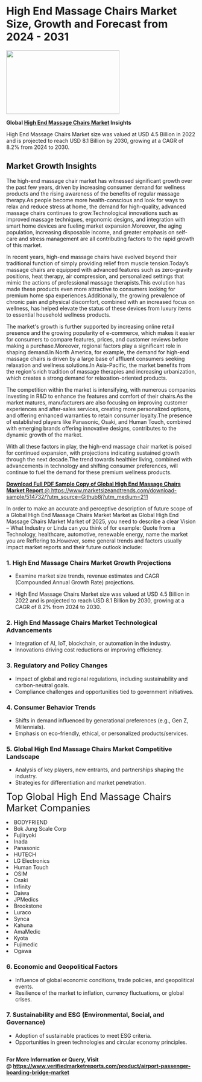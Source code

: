 <H1>High End Massage Chairs Market Size, Growth and Forecast from 2024 - 2031</H1><img class="aligncenter size-medium wp-image-584254" src="https://thirdeyenews.in/wp-content/uploads/2024/09/Global-Market-Research-300x168.jpeg" alt="" width="300" height="168" /><p><strong>Global&nbsp;<a href="https://www.marketsizeandtrends.com/download-sample/514732/?utm_source=Github8j?utm_medium=211">High End Massage Chairs Market</a> Insights</strong></p><p>High End Massage Chairs Market size was valued at USD 4.5 Billion in 2022 and is projected to reach USD 8.1 Billion by 2030, growing at a CAGR of 8.2% from 2024 to 2030.</p><p><h2>Market Growth Insights</h2> <p>The high-end massage chair market has witnessed significant growth over the past few years, driven by increasing consumer demand for wellness products and the rising awareness of the benefits of regular massage therapy.As people become more health-conscious and look for ways to relax and reduce stress at home, the demand for high-quality, advanced massage chairs continues to grow.Technological innovations such as improved massage techniques, ergonomic designs, and integration with smart home devices are fueling market expansion.Moreover, the aging population, increasing disposable income, and greater emphasis on self-care and stress management are all contributing factors to the rapid growth of this market.</p> <p><a href="download-sample-link"></a></p> <p>In recent years, high-end massage chairs have evolved beyond their traditional function of simply providing relief from muscle tension.Today’s massage chairs are equipped with advanced features such as zero-gravity positions, heat therapy, air compression, and personalized settings that mimic the actions of professional massage therapists.This evolution has made these products even more attractive to consumers looking for premium home spa experiences.Additionally, the growing prevalence of chronic pain and physical discomfort, combined with an increased focus on wellness, has helped elevate the status of these devices from luxury items to essential household wellness products.</p> <p>The market's growth is further supported by increasing online retail presence and the growing popularity of e-commerce, which makes it easier for consumers to compare features, prices, and customer reviews before making a purchase.Moreover, regional factors play a significant role in shaping demand.In North America, for example, the demand for high-end massage chairs is driven by a large base of affluent consumers seeking relaxation and wellness solutions.In Asia-Pacific, the market benefits from the region's rich tradition of massage therapies and increasing urbanization, which creates a strong demand for relaxation-oriented products.</p> <p>The competition within the market is intensifying, with numerous companies investing in R&D to enhance the features and comfort of their chairs.As the market matures, manufacturers are also focusing on improving customer experiences and after-sales services, creating more personalized options, and offering enhanced warranties to retain consumer loyalty.The presence of established players like Panasonic, Osaki, and Human Touch, combined with emerging brands offering innovative designs, contributes to the dynamic growth of the market.</p> <p>With all these factors in play, the high-end massage chair market is poised for continued expansion, with projections indicating sustained growth through the next decade.The trend towards healthier living, combined with advancements in technology and shifting consumer preferences, will continue to fuel the demand for these premium wellness products.</p> <p><a href="get-more-link"></p><p><span class=""><strong>Download Full PDF Sample Copy of Global High End Massage Chairs Market Report</strong> @ <a href="https://www.marketsizeandtrends.com/download-sample/514732/?utm_source=Github8j?utm_medium=211" target="_blank">https://www.marketsizeandtrends.com/download-sample/514732/?utm_source=Github8j?utm_medium=211</a></span></p><p>In order to make an accurate and perceptive description of future scope of a Global&nbsp;High End Massage Chairs Market Market as Global&nbsp;High End Massage Chairs Market Market of 2025, you need to describe a clear Vision &ndash; What Industry or Linda can you think of for example: Quote from a Technology, healthcare, automotive, renewable energy, name the market you are Reffering to.However, some general trends and factors usually impact market reports and their future outlook include:</p><h3>1.&nbsp;<strong>High End Massage Chairs Market Growth Projections</strong></h3><ul><li>Examine market size trends, revenue estimates and CAGR (Compounded Annual Growth Rate) projections.</li><li><p>High End Massage Chairs Market size was valued at USD 4.5 Billion in 2022 and is projected to reach USD 8.1 Billion by 2030, growing at a CAGR of 8.2% from 2024 to 2030.</p></li></ul><h3>2.&nbsp;<strong>High End Massage Chairs Market Technological Advancements</strong></h3><ul><li>Integration of AI, IoT, blockchain, or automation in the industry.</li><li>Innovations driving cost reductions or improving efficiency.</li></ul><h3>3.&nbsp;<strong>Regulatory and Policy Changes</strong></h3><ul><li>Impact of global and regional regulations, including sustainability and carbon-neutral goals.</li><li>Compliance challenges and opportunities tied to government initiatives.</li></ul><h3>4.&nbsp;<strong>Consumer Behavior Trends</strong></h3><ul><li>Shifts in demand influenced by generational preferences (e.g., Gen Z, Millennials).</li><li>Emphasis on eco-friendly, ethical, or personalized products/services.</li></ul><h3>5.&nbsp;<strong>Global High End Massage Chairs Market Competitive Landscape</strong></h3><ul><li>Analysis of key players, new entrants, and partnerships shaping the industry.</li><li>Strategies for differentiation and market penetration.</li></ul><p data-pm-slice="1 1 []"><span style="color: inherit; font-family: inherit; font-size: 25px;">Top Global High End Massage Chairs Market Companies</span></p><div class="" data-test-id=""><p><li>BODYFRIEND</li><li> Bok Jung Scale Corp</li><li> Fujiiryoki</li><li> Inada</li><li> Panasonic</li><li> HUTECH</li><li> LG Electronics</li><li> Human Touch</li><li> OSIM</li><li> Osaki</li><li> Infinity</li><li> Daiwa</li><li> JPMedics</li><li> Brookstone</li><li> Luraco</li><li> Synca</li><li> Kahuna</li><li> AmaMedic</li><li> Kyota</li><li> Fujimedic</li><li> Ogawa</li></p></div><h3>6.&nbsp;<strong>Economic and Geopolitical Factors</strong></h3><ul><li>Influence of global economic conditions, trade policies, and geopolitical events.</li><li>Resilience of the market to inflation, currency fluctuations, or global crises.</li></ul><h3>7.&nbsp;<strong>Sustainability and ESG (Environmental, Social, and Governance)</strong></h3><ul><li>Adoption of sustainable practices to meet ESG criteria.</li><li>Opportunities in green technologies and circular economy principles.</li></ul><h2><strong style="font-size: 14px;">For More Information or Query, Visit @&nbsp;</strong><a style="background-color: #ffffff; font-size: 14px;" href="https://www.marketsizeandtrends.com/report/high-end-massage-chairs-market/" target="_blank">https://www.verifiedmarketreports.com/product/airport-passenger-boarding-bridge-market</a></h2>